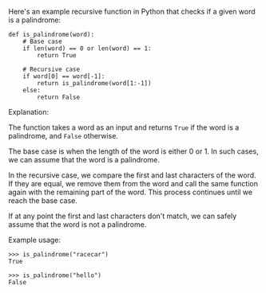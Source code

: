 

Here's an example recursive function in Python that checks if a given word is a palindrome:

```
def is_palindrome(word):
    # Base case
    if len(word) == 0 or len(word) == 1:
        return True

    # Recursive case
    if word[0] == word[-1]:
        return is_palindrome(word[1:-1])
    else:
        return False
```

Explanation:

The function takes a word as an input and returns `True` if the word is a palindrome, and `False` otherwise.

The base case is when the length of the word is either 0 or 1. In such cases, we can assume that the word is a palindrome.

In the recursive case, we compare the first and last characters of the word. If they are equal, we remove them from the word and call the same function again with the remaining part of the word. This process continues until we reach the base case.

If at any point the first and last characters don't match, we can safely assume that the word is not a palindrome.

Example usage:

```
>>> is_palindrome("racecar")
True

>>> is_palindrome("hello")
False
```